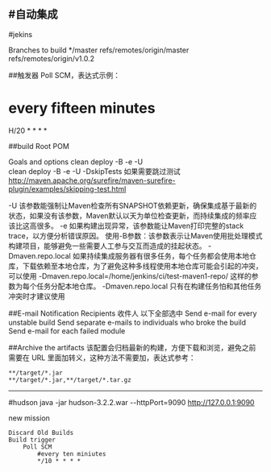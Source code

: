 #自动集成
-----
#jekins

Branches to build
*/master
refs/remotes/origin/master
refs/remotes/origin/v1.0.2

##触发器
Poll SCM，表达式示例：
# every fifteen minutes
H/20 * * * *

##build
Root POM

Goals and options
clean deploy -B -e -U    
clean deploy -B -e -U -DskipTests 如果需要跳过测试
http://maven.apache.org/surefire/maven-surefire-plugin/examples/skipping-test.html

-U 该参数能强制让Maven检查所有SNAPSHOT依赖更新，确保集成基于最新的状态，如果没有该参数，Maven默认以天为单位检查更新，而持续集成的频率应该比这高很多。
-e 如果构建出现异常，该参数能让Maven打印完整的stack trace，以方便分析错误原因。
使用-B参数：该参数表示让Maven使用批处理模式构建项目，能够避免一些需要人工参与交互而造成的挂起状态。
-Dmaven.repo.local 如果持续集成服务器有很多任务，每个任务都会使用本地仓库，下载依赖至本地仓库，为了避免这种多线程使用本地仓库可能会引起的冲突，可以使用 -Dmaven.repo.local=/home/jenkins/ci/test-maven1-repo/ 这样的参数为每个任务分配本地仓库。
-Dmaven.repo.local 只有在构建任务怕和其他任务冲突时才建议使用

##E-mail Notification
Recipients 收件人
以下全部选中
Send e-mail for every unstable build
Send separate e-mails to individuals who broke the build
Send e-mail for each failed module

##Archive the artifacts
该配置会归档最新的构建，方便下载和浏览，避免之前需要在 URL 里面加转义，这种方法不需要加，表达式参考：
```
**/target/*.jar
**/target/*.jar,**/target/*.tar.gz
```

----
#hudson
java -jar hudson-3.2.2.war --httpPort=9090
http://127.0.0.1:9090


new mission
    
    Discard Old Builds
    Build trigger
        Poll SCM
            #every ten miniutes
            */10 * * * *